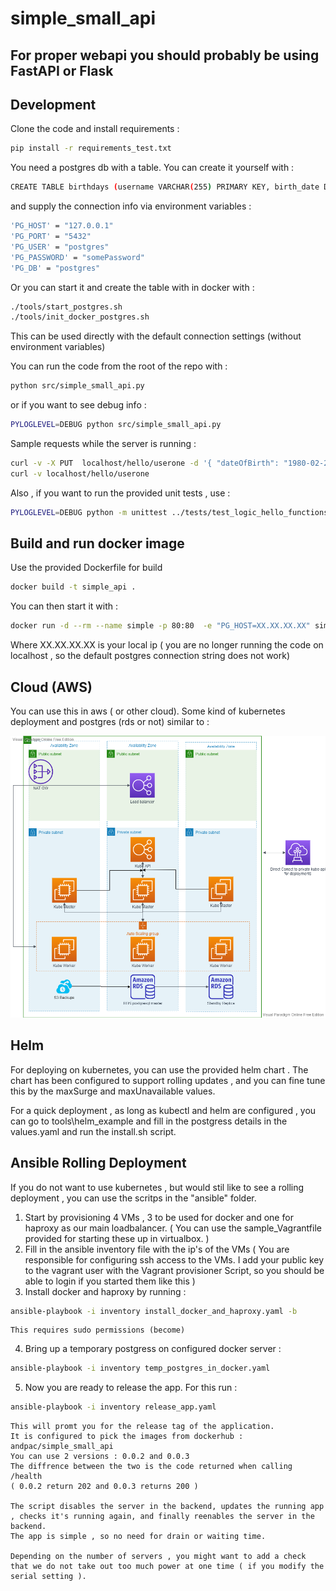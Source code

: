 # simple_small_api
## For proper webapi you should probably be using FastAPI or Flask

## Development

Clone the code and install requirements :
```sh
pip install -r requirements_test.txt
```

You need a postgres db with a table. You can create it yourself with :
```sh
CREATE TABLE birthdays (username VARCHAR(255) PRIMARY KEY, birth_date DATE NOT NULL);
```
and supply the connection info via environment variables :
```sh
'PG_HOST' = "127.0.0.1"
'PG_PORT' = "5432"
'PG_USER' = "postgres"
'PG_PASSWORD' = "somePassword"
'PG_DB' = "postgres"
```

Or you can start it and create the table with in docker with :
```sh
./tools/start_postgres.sh
./tools/init_docker_postgres.sh
```
This can be used directly with the default connection settings (without environment variables)

You can run the code from the root of the repo with :
```sh
python src/simple_small_api.py
```
or if you want to see debug info :
```sh
PYLOGLEVEL=DEBUG python src/simple_small_api.py
```
Sample requests while the server is running :
```sh
curl -v -X PUT  localhost/hello/userone -d '{ "dateOfBirth": "1980-02-29" }'
curl -v localhost/hello/userone
```

Also , if you want to run the provided unit tests , use :
```sh
PYLOGLEVEL=DEBUG python -m unittest ../tests/test_logic_hello_functions.py
```

## Build and run docker image

Use the provided Dockerfile for build 
```sh
docker build -t simple_api .
```

You can then start it with :
```sh
docker run -d --rm --name simple -p 80:80  -e "PG_HOST=XX.XX.XX.XX" simple_api
```
Where XX.XX.XX.XX is your local ip ( you are no longer running the code on localhost , so the default postgres connection string does not work)

## Cloud (AWS)

You can use this in aws ( or other cloud).
Some kind of kubernetes deployment and postgres (rds or not) similar to :

![VPC](https://github.com/and-pac/simple_small_api/blob/e76a37a320e3f35393da1febf15fb1886aa5d095/tools/aws_schema/aws_kube_postgres.png)

## Helm

For deploying on kubernetes, you can use the provided helm chart .
The chart has been configured to support rolling updates , and you can fine tune this by the maxSurge and maxUnavailable values.

For a quick deployment , as long as kubectl and helm are configured , you can go to tools\helm_example and fill in the postgress details in the values.yaml and run the install.sh script.


## Ansible Rolling Deployment

If you do not want to use kubernetes , but would stil like to see a rolling deployment , you can use the scritps in the "ansible" folder.


1.	Start by provisioning 4 VMs , 3 to be used for docker and one for haproxy as our main loadbalancer. 
	( You can use the sample_Vagrantfile provided for starting these up in virtualbox. )
2.	Fill in the ansible inventory file with the ip's of the VMs
	( You are responsible for configuring ssh access to the VMs. I add your public key to the vagrant user with the Vagrant provisioner Script, so you should be able to login if you started them like this )
3.	Install docker and haproxy by running :
```sh
ansible-playbook -i inventory install_docker_and_haproxy.yaml -b
```
	This requires sudo permissions (become)
4.	Bring up a temporary postgress on configured docker server :
```sh
ansible-playbook -i inventory temp_postgres_in_docker.yaml
```

5.	Now you are ready to release the app. For this run :
```sh
ansible-playbook -i inventory release_app.yaml
```
	This will promt you for the release tag of the application. 
	It is configured to pick the images from dockerhub : andpac/simple_small_api
	You can use 2 versions : 0.0.2 and 0.0.3 
	The diffrence between the two is the code returned when calling /health 
	( 0.0.2 return 202 and 0.0.3 returns 200 )

	The script disables the server in the backend, updates the running app , checks it's running again, and finally reenables the server in the backend.
	The app is simple , so no need for drain or waiting time.

	Depending on the number of servers , you might want to add a check that we do not take out too much power at one time ( if you modify the serial setting ).
